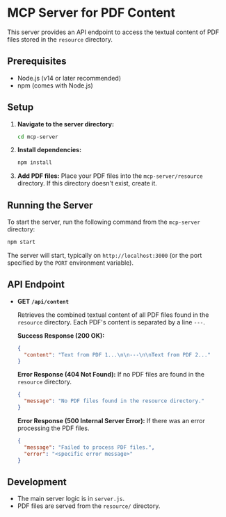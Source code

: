 # MCP Server for PDF Content

This server provides an API endpoint to access the textual content of PDF files stored in the `resource` directory.

## Prerequisites

- Node.js (v14 or later recommended)
- npm (comes with Node.js)

## Setup

1.  **Navigate to the server directory:**
    ```bash
    cd mcp-server
    ```

2.  **Install dependencies:**
    ```bash
    npm install
    ```

3.  **Add PDF files:**
    Place your PDF files into the `mcp-server/resource` directory. If this directory doesn't exist, create it.

## Running the Server

To start the server, run the following command from the `mcp-server` directory:

```bash
npm start
```

The server will start, typically on `http://localhost:3000` (or the port specified by the `PORT` environment variable).

## API Endpoint

-   **GET `/api/content`**

    Retrieves the combined textual content of all PDF files found in the `resource` directory. Each PDF's content is separated by a line `---`.

    **Success Response (200 OK):**
    ```json
    {
      "content": "Text from PDF 1...\n\n---\n\nText from PDF 2..."
    }
    ```

    **Error Response (404 Not Found):**
    If no PDF files are found in the `resource` directory.
    ```json
    {
      "message": "No PDF files found in the resource directory."
    }
    ```

    **Error Response (500 Internal Server Error):**
    If there was an error processing the PDF files.
    ```json
    {
      "message": "Failed to process PDF files.",
      "error": "<specific error message>"
    }
    ```

## Development

-   The main server logic is in `server.js`.
-   PDF files are served from the `resource/` directory.
